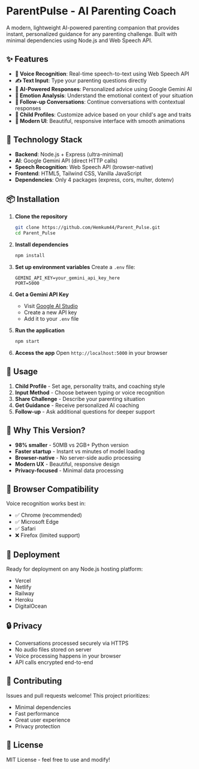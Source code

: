 # ParentPulse - AI Parenting Coach

A modern, lightweight AI-powered parenting companion that provides instant, personalized guidance for any parenting challenge. Built with minimal dependencies using Node.js and Web Speech API.

## ✨ Features

- **🎤 Voice Recognition**: Real-time speech-to-text using Web Speech API
- **✍️ Text Input**: Type your parenting questions directly  
- **🤖 AI-Powered Responses**: Personalized advice using Google Gemini AI
- **💭 Emotion Analysis**: Understand the emotional context of your situation
- **💬 Follow-up Conversations**: Continue conversations with contextual responses
- **👶 Child Profiles**: Customize advice based on your child's age and traits
- **🎨 Modern UI**: Beautiful, responsive interface with smooth animations

## 🚀 Technology Stack

- **Backend**: Node.js + Express (ultra-minimal)
- **AI**: Google Gemini API (direct HTTP calls)
- **Speech Recognition**: Web Speech API (browser-native)
- **Frontend**: HTML5, Tailwind CSS, Vanilla JavaScript
- **Dependencies**: Only 4 packages (express, cors, multer, dotenv)

## 📦 Installation

1. **Clone the repository**
   ```bash
   git clone https://github.com/Hemkum44/Parent_Pulse.git
   cd Parent_Pulse
   ```

2. **Install dependencies**
   ```bash
   npm install
   ```

3. **Set up environment variables**
   Create a `.env` file:
   ```
   GEMINI_API_KEY=your_gemini_api_key_here
   PORT=5000
   ```

4. **Get a Gemini API Key**
   - Visit [Google AI Studio](https://aistudio.google.com/app/apikey)
   - Create a new API key
   - Add it to your `.env` file

5. **Run the application**
   ```bash
   npm start
   ```

6. **Access the app**
   Open `http://localhost:5000` in your browser

## 🎯 Usage

1. **Child Profile** - Set age, personality traits, and coaching style
2. **Input Method** - Choose between typing or voice recognition
3. **Share Challenge** - Describe your parenting situation
4. **Get Guidance** - Receive personalized AI coaching
5. **Follow-up** - Ask additional questions for deeper support

## 🌟 Why This Version?

- **98% smaller** - 50MB vs 2GB+ Python version
- **Faster startup** - Instant vs minutes of model loading
- **Browser-native** - No server-side audio processing
- **Modern UX** - Beautiful, responsive design
- **Privacy-focused** - Minimal data processing

## 🔧 Browser Compatibility

Voice recognition works best in:
- ✅ Chrome (recommended)
- ✅ Microsoft Edge  
- ✅ Safari
- ❌ Firefox (limited support)

## 🚀 Deployment

Ready for deployment on any Node.js hosting platform:
- Vercel
- Netlify
- Railway
- Heroku
- DigitalOcean

## 🔒 Privacy

- Conversations processed securely via HTTPS
- No audio files stored on server
- Voice processing happens in your browser
- API calls encrypted end-to-end

## 🤝 Contributing

Issues and pull requests welcome! This project prioritizes:
- Minimal dependencies
- Fast performance  
- Great user experience
- Privacy protection

## 📄 License

MIT License - feel free to use and modify!
